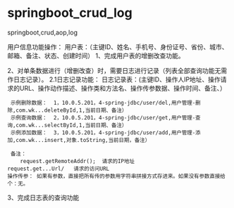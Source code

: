 # springboot_crud_log
springboot,crud,aop,log


用户信息功能操作：
  用户表：（主键ID、姓名、手机号、身份证号、省份、城市、邮箱、备注、状态、创建时间）
1、完成用户表的增删改查功能。

2、对单条数据进行（增删改查）时，需要日志进行记录（列表全部查询功能无需作日志记录）。
   2.1日志记录功能：
     日志记录表：(主键ID、操作人IP地址、操作请求的URL、操作动作描述、操作类和方法名、操作传参数据、操作时间、备注、）

     示例删除数据：  1，10.0.5.201，4-spring-jdbc/user/del,用户管理-删除,com.wk...deleteById,1,当前日期、备注）
     示例查询数据：  2，10.0.5.201，4-spring-jdbc/user/get,用户管理-查询,com.wk...selectById,1,当前日期、备注）
     示例添加数据：  3，10.0.5.201，4-spring-jdbc/user/add,用户管理-添加,com.wk...insert,对象.toString,当前日期，备注）
     
     备注：
        request.getRemoteAddr();  请求的IP地址
	request.get...Url/   请求的访问URL
	操作传参： 如果有参数，直接把所有传的参数用字符串拼接方式存进来。如果没有参数直接给个：无。

3、完成日志表的查询功能	
